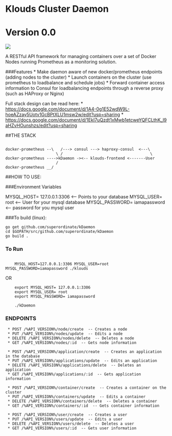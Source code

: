 # Klouds Cluster Daemon
# Version 0.0 

<img src="http://www.ozzadar.com/klouds.png" align="center"/>


A RESTful API framework for managing containers over a set of Docker Nodes running Prometheus as a monitoring solution.

###Features
	* Make daemon aware of new docker/prometheus endpoints (adding nodes to the cluster)
	* Launch containers on the cluster (use prometheus to loadbalance and schedule jobs)
	* Forward container access information to Consul for loadbalancing endpoints through a reverse proxy (such as HAProxy or Nginx)

Full stack design can be read here:
	* https://docs.google.com/document/d/1A4-0g1E52wdW9L-hoeAZzay5Uotv1GcBPtXLU1msw2w/edit?usp=sharing
	* https://docs.google.com/document/d/1EkI7uQzdt1xMwb1etcweYQFCLthK_l9aHZvHOunshzs/edit?usp=sharing

##THE STACK

```

docker-prometheus --\   /---> consul ---> haproxy-consul  <---\
			   		  \	/									   \
docker-prometheus ---->kDaemon -><-- klouds-frontend <-------User
			   		  /					 
docker-prometheus __/	 

```


##HOW TO USE:

###Environment Variables

MYSQL_HOST= 127.0.0.1:3306	 			<-- Points to your database
MYSQL_USER= root						<-- User for your mysql database
MYSQL_PASSWORD= iamapassword			<-- password for you mysql user


###To build (linux):


```
go get github.com/superordinate/kDaemon
cd $GOPATH/src/github.com/superordinate/kDaemon
go build .

```
### To Run

``` 

	MYSQL_HOST=127.0.0.1:3306 MYSQL_USER=root MYSQL_PASSWORD=iamapassword ./klouds

```

OR

```
	export MYSQL_HOST= 127.0.0.1:3306
	export MYSQL_USER= root	
	export MYSQL_PASSWORD= iamapassword

	./kDaemon

```

### ENDPOINTS
```
 * POST /%API_VERSION%/node/create  -- Creates a node
 * PUT /%API_VERSION%/nodes/update  -- Edits a node
 * DELETE /%API_VERSION%/nodes/delete  -- Deletes a node
 * GET /%API_VERSION%/nodes/:id  -- Gets node information
 
 * POST /%API_VERSION%/application/create  -- Creates an application in the database
 * PUT /%API_VERSION%/applications/update  -- Edits an application
 * DELETE /%API_VERSION%/applications/delete  -- Deletes an application
 * GET /%API_VERSION%/applications/:id  -- Gets application information

 * POST /%API_VERSION%/container/create  -- Creates a container on the cluster
 * PUT /%API_VERSION%/containers/update  -- Edits a container
 * DELETE /%API_VERSION%/containers/delete  -- Deletes a container
 * GET /%API_VERSION%/containers/:id  -- Gets container information

 * POST /%API_VERSION%/user/create  -- Creates a user
 * PUT /%API_VERSION%/users/update  -- Edits a user
 * DELETE /%API_VERSION%/users/delete  -- Deletes a user
 * GET /%API_VERSION%/users/:id  -- Gets user information
 ```

